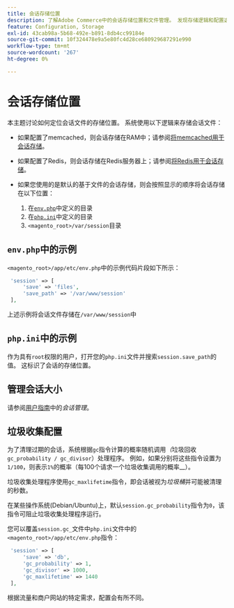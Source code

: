 ```yaml
---
title: 会话存储位置
description: 了解Adobe Commerce中的会话存储位置和文件管理。 发现存储逻辑和配置选项。
feature: Configuration, Storage
exl-id: 43cab98a-5b68-492e-b891-8db4cc99184e
source-git-commit: 10f324478e9a5e80fc4d28ce680929687291e990
workflow-type: tm+mt
source-wordcount: '267'
ht-degree: 0%

---
```


# 会话存储位置

本主题讨论如何定位会话文件的存储位置。 系统使用以下逻辑来存储会话文件：

- 如果配置了memcached，则会话存储在RAM中；请参阅[将memcached用于会话存储](memcached.md)。
- 如果配置了Redis，则会话存储在Redis服务器上；请参阅[将Redis用于会话存储](../cache/redis-session.md)。
- 如果您使用的是默认的基于文件的会话存储，则会按照显示的顺序将会话存储在以下位置：

   1. 在[`env.php`](#example-in-envphp)中定义的目录
   1. 在[`php.ini`](#example-in-phpini)中定义的目录
   1. `<magento_root>/var/session`目录

## `env.php`中的示例

`<magento_root>/app/etc/env.php`中的示例代码片段如下所示：

```php
 'session' => [
     'save' => 'files',
     'save_path' => '/var/www/session'
 ],
```

上述示例将会话文件存储在`/var/www/session`中

## `php.ini`中的示例

作为具有`root`权限的用户，打开您的`php.ini`文件并搜索`session.save_path`的值。 这标识了会话的存储位置。

## 管理会话大小

请参阅[用户指南](https://experienceleague.adobe.com/en/docs/commerce-admin/systems/security/security-session-management)中的&#x200B;_会话管理_。

## 垃圾收集配置

为了清理过期的会话，系统根据`gc`指令计算的概率随机调用&#x200B;_（_&#x200B;垃圾回收`gc_probability / gc_divisor`）处理程序。 例如，如果分别将这些指令设置为`1/100`，则表示`1%`的概率（每100个请求一个垃圾收集调用的概率&#x200B;__）。

垃圾收集处理程序使用`gc_maxlifetime`指令，即会话被视为&#x200B;_垃圾桶_&#x200B;并可能被清理的秒数。

在某些操作系统(Debian/Ubuntu)上，默认`session.gc_probability`指令为`0`，该指令可阻止垃圾收集处理程序运行。

您可以覆盖`session.gc_`文件中`php.ini`文件中的`<magento_root>/app/etc/env.php`指令：

```php
 'session' => [
     'save' => 'db',
     'gc_probability' => 1,
     'gc_divisor' => 1000,
     'gc_maxlifetime' => 1440
 ],
```

根据流量和商户网站的特定需求，配置会有所不同。

